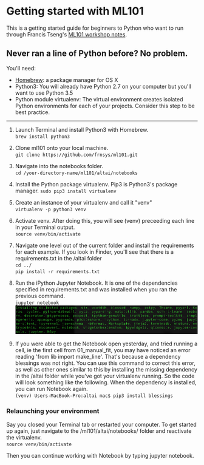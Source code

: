 # Getting started with ML101 

This is a getting started guide for beginners to Python who want to run through Francis Tseng's [ML101 workshop notes](https://github.com/frnsys/ml101). 

## Never ran a line of Python before? No problem.

You'll need:
* [Homebrew](http://brew.sh/): a package manager for OS X
* Python3: You will already have Python 2.7 on your computer but you'll want to use Python 3.5
* Python module virtualenv: The virtual environment creates isolated Python environments for each of your projects. Consider this step to be best practice. 

* * *

1. Launch Terminal and install Python3 with Homebrew.  
``brew install python3``

2. Clone ml101 onto your local machine.  
``git clone https://github.com/frnsys/ml101.git``

2. Navigate into the notebooks folder.  
``cd /your-directory-name/ml101/altai/notebooks``

3. Install the Python package virtualenv. Pip3 is Python3's package manager.
``sudo pip3 install virtualenv``

4. Create an instance of your virtualenv and call it "venv"  
``virtualenv -p python3 venv``

5. Activate venv. After doing this, you will see (venv) preceeding each line in your Terminal output.  
``source venv/bin/activate``

6. Navigate one level out of the current folder and install the requirements for each example. If you look in Finder, you'll see that there is a requirements.txt in the /altai folder  
``cd ../``  
``pip install -r requirements.txt``

7. Run the iPython Jupyter Notebook. It is one of the dependencies specified in requirements.txt and was installed when you ran the previous command.  
``jupyter notebook``  
![requirements](requirements.png)

8. If you were able to get the Notebook open yesterday, and tried running a cell, ie the first cell from 01_manual_fit, you may have noticed an error reading 'from lib import make_line'. That's because a dependency blessings was not right. You can use this command to correct this error, as well as other ones similar to this by installing the missing dependency in the /altai folder while you've got your virtualenv running. So the code will look something like the following. When the dependency is installed, you can run Notebook again.  
``(venv) Users-MacBook-Pro:altai mac$ pip3 install blessings``

### Relaunching your environment

Say you closed your Terminal tab or restarted your computer. To get started up again, just navigate to the /ml101/altai/notebooks/ folder and reactivate the virtualenv.  
``source venv/bin/activate``

Then you can continue working with Notebook by typing jupyter notebook.
